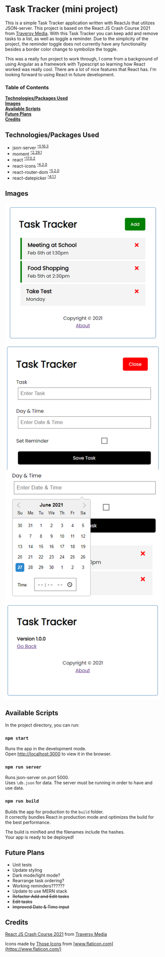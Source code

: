# Task Tracker (mini project)



This is a simple Task Tracker application written with ReactJs that utilizes JSON-server. This project is based on the React JS Crash Course 2021 from [Traversy Media](https://www.youtube.com/channel/UC29ju8bIPH5as8OGnQzwJyA). With this Task Tracker you can keep add and remove tasks to a list, as well as toggle a reminder. Due to the simplicity of the project, the reminder toggle does not currently have any functionality besides a border color change to symbolize the toggle.

This was a really fun project to work through, I come from a background of using Angular as a framework with Typescript so learning how React worked was really cool. There are a lot of nice features that React has. I'm looking forward to using React in future development.

### Table of Contents

**[Technologies/Packages Used](#technologiespackages-used)**<br>
**[Images](#images)**<br>
**[Available Scripts](#available-scripts)**<br>
**[Future Plans](#future-plans)**<br>
**[Credits](#credits)**<br>

## Technologies/Packages Used

- json-server <sup>[^0.16.3](https://www.npmjs.com/package/json-server)</sup>
- moment <sup>[^2.29.1](https://www.npmjs.com/package/moment)</sup>
- react <sup>[^17.0.2](https://www.npmjs.com/package/react)</sup>
- react-icons <sup>[^4.2.0](https://www.npmjs.com/package/react-icons)</sup>
- react-router-dom <sup>[^5.2.0](https://www.npmjs.com/package/react-router-dom)</sup>
- react-datepicker <sup>[^4.1.1](https://www.npmjs.com/package/react-datepicker)</sup>

## Images

<img src="img\Main.png" alt="Image of Task Tracker Main View" width="512">
<img src="img\AddTask.png" alt="Image of Task Tracker Add Task View" width="512">
<img src="img\DatePicker.png" alt="Image of Task Tracker Date Picker View" width="512">
<img src="img\About.png" alt="Image of Task Tracker About View" width="512">

## Available Scripts

In the project directory, you can run:
### `npm start`

Runs the app in the development mode.\
Open [http://localhost:3000](http://localhost:3000) to view it in the browser.

### `npm run server`

Runs json-server on port 5000.\
Uses `\db.json` for data. The server must be running in order to have and use data.

### `npm run build`

Builds the app for production to the `build` folder.\
It correctly bundles React in production mode and optimizes the build for the best performance.

The build is minified and the filenames include the hashes.\
Your app is ready to be deployed!

## Future Plans
- Unit tests
- Update styling
- Dark mode/light mode?
- Rearrange task ordering?
- Working reminders??????
- Update to use MERN stack
- ~~Refactor Add and Edit tasks~~
- ~~Edit tasks~~
- ~~Improved Date & Time input~~

## Credits

[React JS Crash Course 2021](https://www.youtube.com/watch?v=w7ejDZ8SWv8) from [ Traversy Media](https://www.youtube.com/channel/UC29ju8bIPH5as8OGnQzwJyA)

Icons made by [Those Icons]() from [www.flaticon.com](https://www.flaticon.com/)
